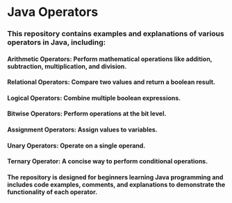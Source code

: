 # Java Operators
### This repository contains examples and explanations of various operators in Java, including:

#### Arithmetic Operators: Perform mathematical operations like addition, subtraction, multiplication, and division.
#### Relational Operators: Compare two values and return a boolean result.
#### Logical Operators: Combine multiple boolean expressions.
#### Bitwise Operators: Perform operations at the bit level.
#### Assignment Operators: Assign values to variables.
#### Unary Operators: Operate on a single operand.
#### Ternary Operator: A concise way to perform conditional operations.
#### The repository is designed for beginners learning Java programming and includes code examples, comments, and explanations to demonstrate the functionality of each operator.
